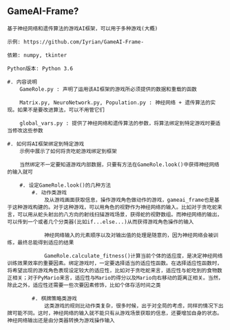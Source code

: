 ﻿GameAI-Frame?
-----------------
	基于神经网络和遗传算法的游戏AI框架，可以用于多种游戏(大概)  

	示例: https://github.com/Iyrian/GameAI-Frame-  

	依赖: numpy, tkinter  

	Python版本: Python 3.6  

	#. 内容说明
		GameRole.py : 声明了运用该AI框架的游戏所必须提供的数据和重载的函数  

		Matrix.py, NeuroNetwork.py, Population.py : 神经网络 + 遗传算法的实现。如果不是要改进算法，可以不用管它们  

		global_vars.py : 提供了神经网络和遗传算法的参数，将算法绑定到特定游戏时要适当修改这些参数  

	#. 如何将AI框架绑定到特定游戏
		示例中展示了如何将贪吃蛇游戏绑定到框架  

		当然绑定不一定要知道游戏内部数据，只要有方法在GameRole.look()中获得神经网络的输入就可  

		#. 设定GameRole.look()的几种方法
			#. 动作类游戏
				及从游戏画面获取信息，操作游戏角色做动作的游戏，gameai_frame也是基于这种游戏构建的。对于这种游戏，可以用角色的视野作为神经网络的输入。比如对于贪吃蛇来言，可以用从蛇头射出的八方向的射线扫描游戏场景，获得蛇的视野数组。而神经网络的输出，可以传到一个或者几个分类器(比如if...else...)从而获得游戏角色操作的输入  

				神经网络输入的元素顺序以及对输出值的处理是随意的，因为神经网络会被训练，最终总能得到适应的结果  

				GameRole.calculate_fitness()计算当前个体的适应度，是决定神经网络训练效果效率的重要因素。绑定游戏时，一定要选择适当的适应性函数。在选择适应性函数时，将希望出现的游戏角色表现设定较大的适应性，比如对于贪吃蛇来言，适应性与蛇吃到的食物数正相关；对于PyMario来言，适应性与Mario的得分以及Mario向右移动的距离正相关。当然，除此之外，适应性还需要一些次要因素修饰，比如个体存活时间之类

			#. 棋牌策略类游戏
				这类游戏的规则比动作类复杂，很多时候，出于对全局的考虑，同样的情况下出牌可能不同。这时，神经网络的输入就不能只有从游戏场景获取的信息，还要增加自身的状态。神经网络输出还是由分类器转换为游戏操作输入  



